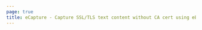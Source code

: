 ```yaml
---
page: true
title: eCapture - Capture SSL/TLS text content without CA cert using eBPF.
---
```


<script setup>
import { onMounted, ref } from 'vue';
import Home from '@theme/components/Home.vue'
import ImageCarousel from '@theme/components/ImageCarousel.vue'
import { fetchReleaseTag } from '../.vitepress/githubReleases'

const images = ref([
  '/assets/ecapture_zsh.jpeg',
  '/assets/ecapture_tls_https.gif',
  '/assets/ecapture_sshkeylog.gif',
  '/assets/ecapture_pcapng.gif',
  '/assets/gnutls-github-wireshark.png',
  '/assets/gnutls-github-wireshark-1.png',
  '/assets/ecapture_http3_quic_decrypt.jpg'
])

const imageDurations = [
  5000,
  15000,
  11000,
  10000,
  5000,
  5000,
  5000
]

const carouselTitle = 'Feature Showcase'
const carouselSubtitle = 'Capturing SSLKEYLOG and plaintext communications from OpenSSL and GnuTLS. Support HTTP/3 QUIC, IPv6, TLS 1.3 etc.'

onMounted(() => {
  fetchReleaseTag()
})
</script>

<Home />
<ImageCarousel 
  :images="images" 
  :durations="imageDurations"
  :title="carouselTitle"
  :subtitle="carouselSubtitle"
/>
